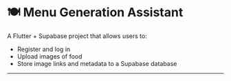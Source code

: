 # 🍽️ Menu Generation Assistant

A Flutter + Supabase project that allows users to:

- Register and log in
- Upload images of food
- Store image links and metadata to a Supabase database

---
